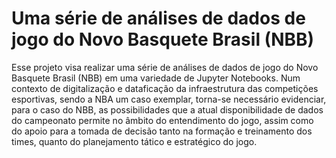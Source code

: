 # Uma série de análises de dados de jogo do Novo Basquete Brasil (NBB)
Esse projeto visa realizar uma série de análises de dados de jogo do Novo Basquete Brasil (NBB) em uma variedade de Jupyter Notebooks. Num contexto de digitalização e dataficação da infraestrutura das competições esportivas, sendo a NBA um caso exemplar, torna-se necessário evidenciar, para o caso do NBB, as possibilidades que a atual disponibilidade de dados do campeonato permite no âmbito do entendimento do jogo, assim como do apoio para a tomada de decisão tanto na formação e treinamento dos times, quanto do planejamento tático e estratégico do jogo. 
